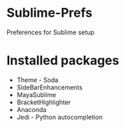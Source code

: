 # Sublime-Prefs

Preferences for Sublime setup

# Installed packages
* Theme - Soda
* SideBarEnhancements
* MayaSublime
* BracketHighlighter
* Anaconda
* Jedi - Python autocompletion
